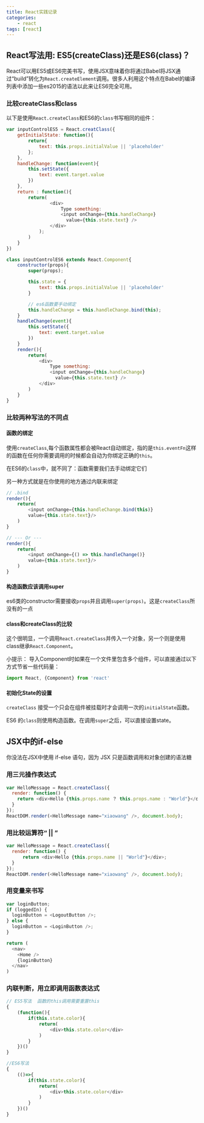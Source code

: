 ```yaml
---
title: React实践记录
categories:
    - react
tags: [react]
---
```


## React写法用: ES5(createClass)还是ES6(class)？

React可以用ES5或ES6完美书写，使用JSX意味着你将通过Babel将JSX通过“build”转化为`React.createElement`调用。很多人利用这个特点在Babel的编译列表中添加一些es2015的语法以此来让ES6完全可用。

### 比较createClass和class

以下是使用`React.createClass`和ES6的`class`书写相同的组件：

```js
var inputControlES5 = React.creatClass({
    getInitialState: function(){
        return{
            text: this.props.initialValue || 'placeholder'
        };
    },
    handleChange: function(event){
        this.setState({
            text: event.target.value
        })
    },
    return : function(){
        return(
                <div>
                    Type something:
                    <input onChange={this.handleChange}
                      value={this.state.text} />
                </div>
            );
        )
    }
})
```

```js
class inputControlES6 extends React.Component{
    constructor(props){
        super(props);

        this.state = {
            text: this.props.initialValue || 'placeholder'
        }

        // es6函数要手动绑定
        this.handleChange = this.handleChange.bind(this);
    }
    handleChange(event){
        this.setState({
            text: event.target.value
        })
    }
    render(){
        return(
            <div>
                Type something:
                <input onChange={this.handleChange}
                  value={this.state.text} />
            </div>
        )
    }
}
```

### 比较两种写法的不同点

#### 函数的绑定

使用`createClass`,每个函数属性都会被React自动绑定，指的是`this.eventFn`这样的函数在任何你需要调用的时候都会自动为你绑定正确的`this`。

在ES6的`class`中，就不同了：函数需要我们去手动绑定它们

另一种方式就是在你使用的地方通过内联来绑定
```js
// .bind
render(){
    return(
        <input onChange={this.handleChange.bind(this)}
        value={this.state.text}/>
    )
}

// --- Or ---
render(){
    return(
        <input onChange={() => this.handleChange()}
        value={this.state.text}/>
    )
}

```

#### 构造函数应该调用super

es6类的constructor需要接收`props`并且调用`super(props)`。这是`createClass`所没有的一点

#### class和createClass的比较

这个很明显，一个调用`React.createClass`并传入一个对象，另一个则是使用class继承`React.Component`。

小提示： 导入Component时如果在一个文件里包含多个组件，可以直接通过以下方式节省一些代码量：

```js
import React, {Component} from 'react'
```

#### 初始化State的设置

`createClass` 接受一个只会在组件被挂载时才会调用一次的`initialState`函数。

ES6 的`class`则使用构造函数。在调用`super`之后，可以直接设置state。


## JSX中的if-else

你没法在JSX中使用 if-else 语句，因为 JSX 只是函数调用和对象创建的语法糖

### 用三元操作表达式

```js
var HelloMessage = React.createClass({
  render: function() {
    return <div>Hello {this.props.name ？ this.props.name : "World"}</div>;
  }
});
ReactDOM.render(<HelloMessage name="xiaowang" />, document.body);
```

### 用比较运算符“ || ”

```js
var HelloMessage = React.createClass({
  render: function() {
      return <div>Hello {this.props.name || "World"}</div>;
  }
});
ReactDOM.render(<HelloMessage name="xiaowang" />, document.body);
```

### 用变量来书写

```js
var loginButton;
if (loggedIn) {
  loginButton = <LogoutButton />;
} else {
  loginButton = <LoginButton />;
}

return (
  <nav>
    <Home />
    {loginButton}
  </nav>
)
```

### 内联判断，用立即调用函数表达式

```js
// ES5写法  函数的this调用需要重置this
{
    (function(){
        if(this.state.color){
            return(
                <div>this.state.color</div>
            )
        }
    })()
}

//ES6写法
{
    (()=>{
        if(this.state.color){
            return(
                <div>this.state.color</div>
            )
        }
    })()
}
```
